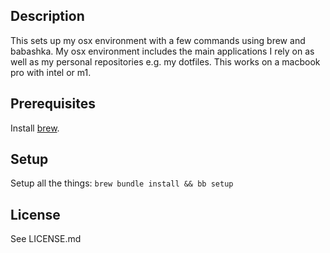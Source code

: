 ## Description

This sets up my osx environment with a few commands using brew and babashka. My osx environment
includes the main applications I rely on as well as my personal repositories e.g. my dotfiles.
This works on a macbook pro with intel or m1.

## Prerequisites

Install [brew](https://github.com/homebrew/brew).

## Setup

Setup all the things: `brew bundle install && bb setup`

## License

See LICENSE.md
